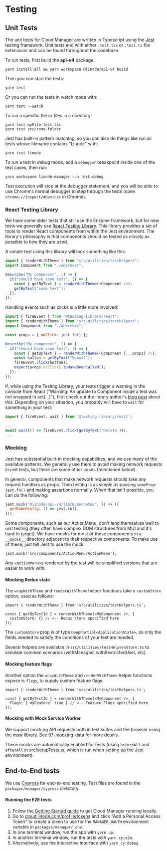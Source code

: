# Testing

## Unit Tests

The unit tests for Cloud Manager are written in Typescript using the [Jest](https://facebook.github.io/jest/) testing framework. Unit tests end with either `.test.tsx` or `.test.ts` file extensions and can be found throughout the codebase.

To run tests, first build the **api-v4** package:

```
yarn install:all && yarn workspace @linode/api-v4 build
```

Then you can start the tests:

```
yarn test
```

Or you can run the tests in watch mode with:

```
yarn test --watch
```

To run a specific file or files in a directory:

```
yarn test myFile.test.tsx
yarn test src/some-folder
```

Jest has built-in pattern matching, so you can also do things like run all tests whose filename contains "Linode" with:

```
yarn test linode
```

To run a test in debug mode, add a `debugger` breakpoint inside one of the test cases, then run:

```
yarn workspace linode-manager run test:debug
```

Test execution will stop at the debugger statement, and you will be able to use Chrome's normal debugger to step through the tests (open `chrome://inspect/#devices` in Chrome).

### React Testing Library

We have some older tests that still use the Enzyme framework, but for new tests we generally use [React Testing Library](https://testing-library.com/docs/react-testing-library/intro). This library provides a set of tools to render React components from within the Jest environment. The library's philosophy is that components should be tested as closely as possible to how they are used.

A simple test using this library will look something like this:

```js
import { renderWithTheme } from "src/utilities/testHelpers";
import Component from "./wherever";

describe("My component", () => {
  it("should have some text", () => {
    const { getByText } = renderWithTheme(<Component />);
    getByText("some text");
  });
});
```

Handling events such as clicks is a little more involved:

```js
import { fireEvent } from "@testing-library/react";
import { renderWithTheme } from "src/utilities/testHelpers";
import Component from "./wherever";

const props = { onClick: jest.fn() };

describe("My component", () => {
  it("should have some text", () => {
    const { getByText } = renderWithTheme(<Component {...props} />);
    const button = getByText("Submit");
    fireEvent.click(button);
    expect(props.onClick).toHaveBeenCalled();
  });
});
```

If, while using the Testing Library, your tests trigger a warning in the console from React ("Warning: An update to Component inside a test was not wrapped in act(...)"), first check out the library author's [blog post](https://kentcdodds.com/blog/fix-the-not-wrapped-in-act-warning) about this. Depending on your situation, you probably will have to `wait` for something in your test:

```js
import { fireEvent, wait } from '@testing-library/react';

...
await wait(() => fireEvent.click(getByText('Delete')));
...
```

### Mocking

Jest has substantial built-in mocking capabilities, and we use many of the available patterns. We generally use them to avoid making network requests in unit tests, but there are some other cases (mentioned below).

In general, components that make network requests should take any request handlers as props. Then testing is as simple as passing `someProp: jest.fn()` and making assertions normally. When that isn't possible, you can do the following:

```js
jest.mock("@linode/api-v4/lib/kubernetes", () => ({
  getKubeConfig: () => jest.fn(),
}));
```

Some components, such as our ActionMenu, don't lend themselves well to unit testing (they often have complex DOM structures from MUI and it's hard to target). We have mocks for most of these components in a `__mocks__` directory adjacent to their respective components. To make use of these, just tell Jest to use the mock:

    jest.mock('src/components/ActionMenu/ActionMenu');

Any `<ActionMenu>`s rendered by the test will be simplified versions that are easier to work with.

#### Mocking Redux state

The `wrapWithTheme` and `renderWithTheme` helper functions take a `customStore` option, used as follows:

```tsx
import { renderWithTheme } from 'src/utilities/testHelpers.ts`;

const { getByTestId } = renderWithTheme(<MyComponent />, {
  customStore: {} // <-- Redux store specified here
});
```

The `customStore` prop is of type `DeepPartial<ApplicationState>`, so only the fields needed to satisfy the conditions of your test are needed.

Several helpers are available in `src/utilities/testHelpersStore.ts` to simulate common scenarios (withManaged, withRestrictedUser, etc).

#### Mocking feature flags

Another option the `wrapWithTheme` and `renderWithTheme` helper functions expose is `flags`, to supply custom feature flags:

```tsx
import { renderWithTheme } from 'src/utilities/testHelpers.ts`;

const { getByTestId } = renderWithTheme(<MyComponent />, {
  flags: { myFeature: true } // <-- Feature Flags specified here
});
```

#### Mocking with Mock Service Worker

We support mocking API requests both in test suites and the browser using the [msw](https://www.npmjs.com/package/msw) library. See [07-mocking-data](07-mocking-data.md) for more details.

These mocks are automatically enabled for tests (using `beforeAll` and `afterAll` in src/setupTests.ts, which is run when setting up
the Jest environment).

## End-to-End tests

We use [Cypress](https://cypress.io) for end-to-end testing. Test files are found in the `packages/manager/cypress` directory.

#### Running the E2E tests

1. Follow the [Getting Started guide](GETTING_STARTED.md) to get Cloud Manager running locally.
2. Go to [cloud.linode.com/profile/tokens](https://cloud.linode.com/profile/tokens) and click "Add a Personal Access Token" to create a token to use for the `MANAGER_OAUTH` environment variable in `packages/manager/.env`.
3. In one terminal window, run the app with `yarn up`.
4. In another terminal window, run the tests with `yarn cy:e2e`.
5. Alternatively, use the interactive interface with `yarn cy:debug`.
